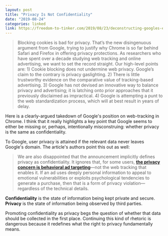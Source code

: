 ```yaml
---
layout: post
title: "Privacy Is Not Confidentiality"
date: "2019-08-24"
categories: linked
link: https://freedom-to-tinker.com/2019/08/23/deconstructing-googles-excuses-on-tracking-protection
---
```


> Blocking cookies is bad for privacy. That’s the new disingenuous argument from Google, trying to justify why Chrome is so far behind Safari and Firefox in offering privacy protections. As researchers who have spent over a decade studying web tracking and online advertising, we want to set the record straight. Our high-level points are: 1) Cookie blocking does not undermine web privacy. Google’s claim to the contrary is privacy gaslighting. 2) There is little trustworthy evidence on the comparative value of tracking-based advertising. 3) Google has not devised an innovative way to balance privacy and advertising; it is latching onto prior approaches that it previously disclaimed as impractical. 4) Google is attempting a punt to the web standardization process, which will at best result in years of delay.

Here is a clearly-argued takedown of Google's position on web-tracking in Chrome. I think that it really highlights a key point that Google seems to either be missing or, perhaps, intentionally misconstruing: whether privacy is the same as confidentiality.

To Google, user privacy is attained if the relevant data never leaves Google's domain. The article's authors point this out as well:

> We are also disappointed that the announcement implicitly defines privacy as confidentiality. It ignores that, for some users, [**the privacy concern is behavioral ad targeting**](https://papers.ssrn.com/sol3/papers.cfm?abstract_id=3306006)—not the web tracking that enables it. If an ad uses deeply personal information to appeal to emotional vulnerabilities or exploits psychological tendencies to generate a purchase, then that is a form of privacy violation—regardless of the technical details.

**Confidentiality** is the state of information being kept private and secure. **Privacy** is the state of information being observed by third parties.

Promoting confidentiality as privacy begs the question of whether that data should be collected in the first place. Continuing this kind of rhetoric is dangerous because it redefines what the right to privacy fundamentally means.
